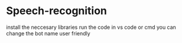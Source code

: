 # Speech-recognition

install the neccesary libraries
run the code in vs code or cmd 
you can change the bot name user friendly
